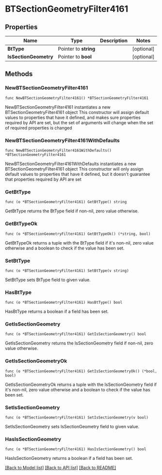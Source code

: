# BTSectionGeometryFilter4161

## Properties

Name | Type | Description | Notes
------------ | ------------- | ------------- | -------------
**BtType** | Pointer to **string** |  | [optional] 
**IsSectionGeometry** | Pointer to **bool** |  | [optional] 

## Methods

### NewBTSectionGeometryFilter4161

`func NewBTSectionGeometryFilter4161() *BTSectionGeometryFilter4161`

NewBTSectionGeometryFilter4161 instantiates a new BTSectionGeometryFilter4161 object
This constructor will assign default values to properties that have it defined,
and makes sure properties required by API are set, but the set of arguments
will change when the set of required properties is changed

### NewBTSectionGeometryFilter4161WithDefaults

`func NewBTSectionGeometryFilter4161WithDefaults() *BTSectionGeometryFilter4161`

NewBTSectionGeometryFilter4161WithDefaults instantiates a new BTSectionGeometryFilter4161 object
This constructor will only assign default values to properties that have it defined,
but it doesn't guarantee that properties required by API are set

### GetBtType

`func (o *BTSectionGeometryFilter4161) GetBtType() string`

GetBtType returns the BtType field if non-nil, zero value otherwise.

### GetBtTypeOk

`func (o *BTSectionGeometryFilter4161) GetBtTypeOk() (*string, bool)`

GetBtTypeOk returns a tuple with the BtType field if it's non-nil, zero value otherwise
and a boolean to check if the value has been set.

### SetBtType

`func (o *BTSectionGeometryFilter4161) SetBtType(v string)`

SetBtType sets BtType field to given value.

### HasBtType

`func (o *BTSectionGeometryFilter4161) HasBtType() bool`

HasBtType returns a boolean if a field has been set.

### GetIsSectionGeometry

`func (o *BTSectionGeometryFilter4161) GetIsSectionGeometry() bool`

GetIsSectionGeometry returns the IsSectionGeometry field if non-nil, zero value otherwise.

### GetIsSectionGeometryOk

`func (o *BTSectionGeometryFilter4161) GetIsSectionGeometryOk() (*bool, bool)`

GetIsSectionGeometryOk returns a tuple with the IsSectionGeometry field if it's non-nil, zero value otherwise
and a boolean to check if the value has been set.

### SetIsSectionGeometry

`func (o *BTSectionGeometryFilter4161) SetIsSectionGeometry(v bool)`

SetIsSectionGeometry sets IsSectionGeometry field to given value.

### HasIsSectionGeometry

`func (o *BTSectionGeometryFilter4161) HasIsSectionGeometry() bool`

HasIsSectionGeometry returns a boolean if a field has been set.


[[Back to Model list]](../README.md#documentation-for-models) [[Back to API list]](../README.md#documentation-for-api-endpoints) [[Back to README]](../README.md)


